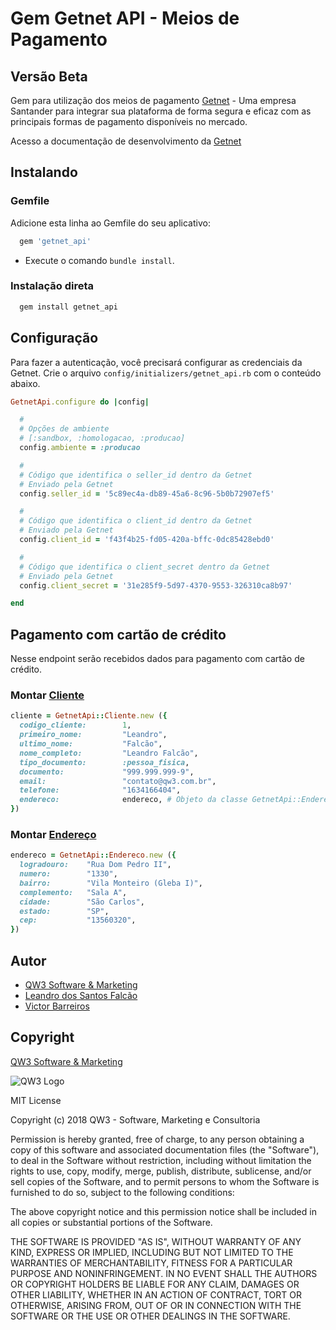 # Gem Getnet API - Meios de Pagamento

## Versão Beta

Gem para utilização dos meios de pagamento [Getnet](https://site.getnet.com.br/) - Uma empresa Santander para integrar sua plataforma de forma segura e eficaz com as principais formas de pagamento disponíveis no mercado.

Acesso a documentação de desenvolvimento da [Getnet](https://developers.getnet.com.br/)

## Instalando

### Gemfile

Adicione esta linha ao Gemfile do seu aplicativo:

```ruby
  gem 'getnet_api'
```

 - Execute o comando `bundle install`.

### Instalação direta

```ruby
  gem install getnet_api
```

## Configuração

Para fazer a autenticação, você precisará configurar as credenciais da Getnet. Crie o arquivo `config/initializers/getnet_api.rb` com o conteúdo abaixo.

```ruby
GetnetApi.configure do |config|

  #
  # Opções de ambiente
  # [:sandbox, :homologacao, :producao]
  config.ambiente = :producao

  #
  # Código que identifica o seller_id dentro da Getnet
  # Enviado pela Getnet
  config.seller_id = '5c89ec4a-db89-45a6-8c96-5b0b72907ef5'

  #
  # Código que identifica o client_id dentro da Getnet
  # Enviado pela Getnet
  config.client_id = 'f43f4b25-fd05-420a-bffc-0dc85428ebd0'

  #
  # Código que identifica o client_secret dentro da Getnet
  # Enviado pela Getnet
  config.client_secret = '31e285f9-5d97-4370-9553-326310ca8b97'

end
```

## Pagamento com cartão de crédito

Nesse endpoint serão recebidos dados para pagamento com cartão de crédito.

### Montar [Cliente](http://www.rubydoc.info/github/qw3/superpay_api/GetnetApi/Cliente)

```ruby
cliente = GetnetApi::Cliente.new ({
  codigo_cliente:        1,
  primeiro_nome:         "Leandro",
  ultimo_nome:           "Falcão",
  nome_completo:         "Leandro Falcão",
  tipo_documento:        :pessoa_fisica,
  documento:             "999.999.999-9",
  email:                 "contato@qw3.com.br",
  telefone:              "1634166404",
  endereco:              endereco, # Objeto da classe GetnetApi::Endereco
})
```

### Montar [Endereço](http://www.rubydoc.info/github/qw3/superpay_api/GetnetApi/Endereco)

```ruby
endereco = GetnetApi::Endereco.new ({
  logradouro:    "Rua Dom Pedro II",
  numero:        "1330",
  bairro:        "Vila Monteiro (Gleba I)",
  complemento:   "Sala A",
  cidade:        "São Carlos",
  estado:        "SP",
  cep:           "13560320",
})
```

## Autor

- [QW3 Software & Marketing](http://qw3.com.br)
- [Leandro dos Santos Falcão](https://www.linkedin.com/in/lsfalcao)
- [Victor Barreiros](https://github.com/vickbb)

## Copyright

[QW3 Software & Marketing](http://qw3.com.br)

![QW3 Logo](http://qw3.com.br/qw3_logo.png)

MIT License

Copyright (c) 2018 QW3 - Software, Marketing e Consultoria

Permission is hereby granted, free of charge, to any person obtaining a copy
of this software and associated documentation files (the "Software"), to deal
in the Software without restriction, including without limitation the rights
to use, copy, modify, merge, publish, distribute, sublicense, and/or sell
copies of the Software, and to permit persons to whom the Software is
furnished to do so, subject to the following conditions:

The above copyright notice and this permission notice shall be included in all
copies or substantial portions of the Software.

THE SOFTWARE IS PROVIDED "AS IS", WITHOUT WARRANTY OF ANY KIND, EXPRESS OR
IMPLIED, INCLUDING BUT NOT LIMITED TO THE WARRANTIES OF MERCHANTABILITY,
FITNESS FOR A PARTICULAR PURPOSE AND NONINFRINGEMENT. IN NO EVENT SHALL THE
AUTHORS OR COPYRIGHT HOLDERS BE LIABLE FOR ANY CLAIM, DAMAGES OR OTHER
LIABILITY, WHETHER IN AN ACTION OF CONTRACT, TORT OR OTHERWISE, ARISING FROM,
OUT OF OR IN CONNECTION WITH THE SOFTWARE OR THE USE OR OTHER DEALINGS IN THE
SOFTWARE.